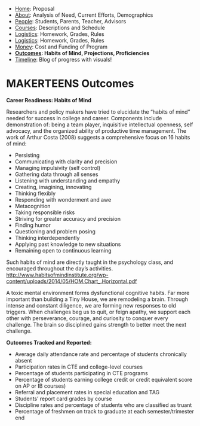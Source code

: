  - [Home](index.html): Proposal
 - [About](about.html): Analysis of Need, Current Efforts, Demographics
 - [People](people.html): Students, Parents, Teacher, Advisors
 - [Courses](courses.html): Descriptions and Schedule
 - [Logistics](logistics.html): Homework, Grades, Rules
  - [Logistics](logistics.html): Homework, Grades, Rules
 - [Money](money.html): Cost and Funding of Program
 - **[Outcomes](outcomes.html): Habits of Mind, Projections, Proficiencies**
 - [Timeline](timeline.html): Blog of progress with visuals!

# MAKERTEENS Outcomes #

**Career Readiness: Habits of Mind**

Researchers and policy makers have tried to elucidate the “habits of mind” needed for success in college and career. Components include demonstration of: being a team player, inquisitive intellectual openness, self advocacy, and the organized ability of productive time management. The work of Arthur Costa (2008) suggests a comprehensive focus on 16 habits of mind:

* Persisting
* Communicating with clarity and precision
* Managing impulsivity (self control)
* Gathering data through all senses
* Listening with understanding and empathy
* Creating, imagining, innovating
* Thinking flexibly
* Responding with wonderment and awe
* Metacognition
* Taking responsible risks
* Striving for greater accuracy and precision
* Finding humor
* Questioning and problem posing
* Thinking interdependently
* Applying past knowledge to new situations
* Remaining open to continuous learning

Such habits of mind are directly taught in the psychology class, and encouraged throughout the day’s activities.
http://www.habitsofmindinstitute.org/wp-content/uploads/2014/05/HOM.Chart_.Horizontal.pdf

A toxic mental environment forms dysfunctional cognitive habits. Far more important than building a Tiny House, we are remodeling a brain. Through intense and constant diligence, we are forming new responses to old triggers. When challenges beg us to quit, or feign apathy, we support each other with perseverance, courage, and curiosity to conquer every challenge. The brain so disciplined gains strength to better meet the next challenge. 

**Outcomes Tracked and Reported:**

* Average daily attendance rate and percentage of students chronically absent 
* Participation rates in CTE and college-level courses 
* Percentage of students participating in CTE programs 
* Percentage of students earning college credit or credit equivalent score on AP or IB courses) 
* Referral and placement rates in special education and TAG 
* Students’ report card grades by course 
* Discipline rates and percentage of students who are classified as truant 
* Percentage of freshmen on track to graduate at each semester/trimester end  
